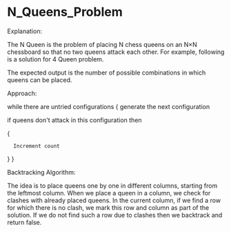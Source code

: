 # N_Queens_Problem

Explanation:

The N Queen is the problem of placing N chess queens on an N×N chessboard so that no two queens attack each other. For example, following is a solution for 4 Queen problem.

The expected output is the number of possible combinations in which  queens can be placed. 

Approach:

while there are untried configurations
{
   generate the next configuration
   
   if queens don't attack in this configuration then
   
   {
   
      Increment count
   
   }
}

Backtracking Algorithm:

The idea is to place queens one by one in different columns, starting from the leftmost column. When we place a queen in a column, we check for clashes with already placed queens. In the current column, if we find a row for which there is no clash, we mark this row and column as part of the solution. If we do not find such a row due to clashes then we backtrack and return false.
